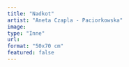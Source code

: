 ```yaml
---
title: "Nadkot"
artist: "Aneta Czapla - Paciorkowska"
image:
type: "Inne"
url:
format: "50x70 cm"
featured: false
---
```

